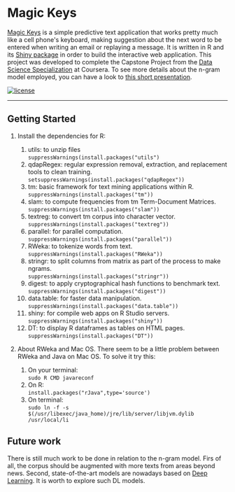 # Magic Keys #

[Magic Keys](https://antonioserrano.shinyapps.io/Magic_Keys_a_Coursera_Data_Science_Capstone_Project/) is a simple predictive text application that works pretty much like a cell phone's keyboard, making suggestion about the next word to be entered when writing an email or replaying a message. It is written in R and its [Shiny package](https://shiny.rstudio.com/) in order to build the interactive web application. This project was developed to complete the Capstone Project from the [Data Science Specialization](https://www.coursera.org/specializations/jhu-data-science) at Coursera. To see more details about the n-gram model employed, you can have a look to [this short presentation](https://rstudio-pubs-static.s3.amazonaws.com/225005_19b7682c106044ef9a50e636a81ee0ae.html#/).

[![license](https://img.shields.io/github/license/mashape/apistatus.svg?maxAge=2592000)](https://github.com/AntonioSerrano/Magic-Keys-a-predictive-text-application/blob/master/LICENSE.txt)

----
    
## Getting Started ##

1. Install the dependencies for R:
    1. utils: to unzip files  
    `suppressWarnings(install.packages("utils")`
    2. qdapRegex: regular expression removal, extraction, and replacement tools to clean training.  
    `setsuppressWarnings(install.packages("qdapRegex"))`
    3. tm: basic framework for text mining applications within R.  
    `suppressWarnings(install.packages("tm"))`
    4. slam: to compute frequencies from tm Term-Document Matrices.  
    `suppressWarnings(install.packages("slam"))`
    5. textreg: to convert tm corpus into character vector.  
    `suppressWarnings(install.packages("textreg"))`
    6. parallel: for parallel computation.  
    `suppressWarnings(install.packages("parallel"))`
    7. RWeka: to tokenize words from text.  
    `suppressWarnings(install.packages("RWeka"))`
    8. stringr: to split columns from matrix as part of the process to make ngrams.  
    `suppressWarnings(install.packages("stringr"))`
    9. digest: to apply cryptographical hash functions to benchmark text.  
    `suppressWarnings(install.packages("digest"))`
    10. data.table: for faster data manipulation.  
    `suppressWarnings(install.packages("data.table"))`
    11. shiny: for compile web apps on R Studio servers.  
    `suppressWarnings(install.packages("shiny"))`
    12. DT: to display R dataframes as tables on HTML pages.  
    `suppressWarnings(install.packages("DT"))`

2. About RWeka and Mac OS. There seem to be a little problem between RWeka and Java on Mac OS. To solve it try this:
    1. On your terminal:  
    `sudo R CMD javareconf`
    2. On R:  
    `install.packages("rJava",type='source')`
    3. On terminal:  
    `sudo ln -f -s $(/usr/libexec/java_home)/jre/lib/server/libjvm.dylib /usr/local/li`
    
## Future work ##

There is still much work to be done in relation to the n-gram model. Firs of all, the corpus should be augmented with more texts from areas beyond news. Second, state-of-the-art models are nowadays based on [Deep Learning](https://ieeexplore.ieee.org/abstract/document/6472238). It is worth to explore such DL models.
